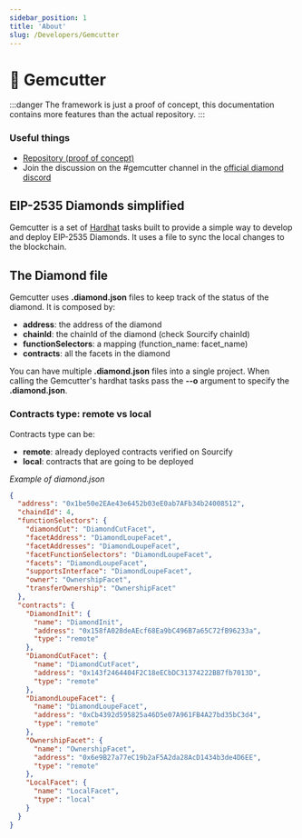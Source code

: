 ```yaml
---
sidebar_position: 1
title: 'About'
slug: /Developers/Gemcutter
---
```


# 💎 Gemcutter

:::danger
The framework is just a proof of concept, this documentation contains more features than the actual repository.
:::

### Useful things

* [Repository (proof of concept)](https://github.com/0xHabitat/gemcutter-poc)
* Join the discussion on the #gemcutter channel in the [official diamond discord](https://discord.gg/HVWjGCXZYC)

## EIP-2535 Diamonds simplified

Gemcutter is a set of [Hardhat](https://hardhat.org/) tasks built to provide a simple way to develop and deploy EIP-2535 Diamonds. It uses a file to sync the local changes to the blockchain.

## The Diamond file

Gemcutter uses **.diamond.json** files to keep track of the status of the diamond.
It is composed by:
* **address**: the address of the diamond
* **chainId**: the chainId of the diamond (check Sourcify chainId)
* **functionSelectors**: a mapping (function_name: facet_name)
* **contracts**: all the facets in the diamond

You can have multiple **.diamond.json** files into a single project. When calling the Gemcutter's hardhat tasks pass the **--o** argument to specify the **.diamond.json**.

### Contracts type: remote vs local

Contracts type can be:
* **remote**: already deployed contracts verified on Sourcify
* **local**: contracts that are going to be deployed

*Example of diamond.json*
```json
{
  "address": "0x1be50e2EAe43e6452b03eE0ab7AFb34b24008512",
  "chaindId": 4,
  "functionSelectors": {
    "diamondCut": "DiamondCutFacet",
    "facetAddress": "DiamondLoupeFacet",
    "facetAddresses": "DiamondLoupeFacet",
    "facetFunctionSelectors": "DiamondLoupeFacet",
    "facets": "DiamondLoupeFacet",
    "supportsInterface": "DiamondLoupeFacet",
    "owner": "OwnershipFacet",
    "transferOwnership": "OwnershipFacet"
  },
  "contracts": {
    "DiamondInit": {
      "name": "DiamondInit",
      "address": "0x158fA028deAEcf68Ea9bC496B7a65C72fB96233a",
      "type": "remote"
    },
    "DiamondCutFacet": {
      "name": "DiamondCutFacet",
      "address": "0x143f2464404F2C18eECbDC31374222BB7fb7013D",
      "type": "remote"
    },
    "DiamondLoupeFacet": {
      "name": "DiamondLoupeFacet",
      "address": "0xCb4392d595825a46D5e07A961FB4A27bd35bC3d4",
      "type": "remote"
    },
    "OwnershipFacet": {
      "name": "OwnershipFacet",
      "address": "0x6e9B27a77eC19b2aF5A2da28AcD1434b3de4D6EE",
      "type": "remote"
    },
    "LocalFacet": {
      "name": "LocalFacet",
      "type": "local"
    }
  }
}
```
